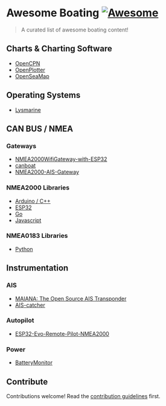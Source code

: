 # Awesome Boating [![Awesome](https://awesome.re/badge.svg)](https://awesome.re)

> A curated list of awesome boating content!


## Charts & Charting Software

- [OpenCPN](https://opencpn.org)
- [OpenPlotter](https://github.com/openplotter)
- [OpenSeaMap](https://www.openseamap.org/index.php?id=openseamap&no_cache=1)

## Operating Systems
- [Lysmarine](http://lysmarineos.com/#/)


## CAN BUS / NMEA

### Gateways
- [NMEA2000WifiGateway-with-ESP32](https://github.com/AK-Homberger/NMEA2000WifiGateway-with-ESP32)
- [canboat](https://github.com/canboat/canboat)
- [NMEA2000-AIS-Gateway](https://github.com/AK-Homberger/NMEA2000-AIS-Gateway)


### NMEA2000 Libraries
- [Arduino / C++](https://github.com/ttlappalainen/NMEA2000)
- [ESP32](https://github.com/ttlappalainen/NMEA2000_esp32)
- [Go](https://github.com/aldas/go-nmea-client)
- [Javascript](https://github.com/BMSVieira/nmea.js)

### NMEA0183 Libraries
- [Python](https://github.com/Knio/pynmea2)


## Instrumentation
### AIS
- [MAIANA: The Open Source AIS Transponder](https://open-boat-projects.org/en/diy-ais-klasse-b-empfaenger-sende/)
- [AIS-catcher](https://github.com/jvde-github/AIS-catcher)

### Autopilot
- [ESP32-Evo-Remote-Pilot-NMEA2000](https://github.com/AK-Homberger/ESP32-Evo-Remote-Pilot-NMEA2000)

### Power
- [BatteryMonitor](https://github.com/mrbubble62/BatteryMonitor)


## Contribute

Contributions welcome! Read the [contribution guidelines](contributing.md) first.
